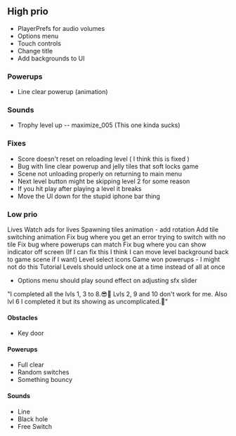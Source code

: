 ## High prio

- PlayerPrefs for audio volumes
- Options menu
- Touch controls
- Change title
- Add backgrounds to UI

### Powerups

- Line clear powerup (animation)

### Sounds

- Trophy level up -- maximize_005 (This one kinda sucks)

### Fixes

- Score doesn't reset on reloading level ( I think this is fixed )
- Bug with line clear powerup and jelly tiles that soft locks game
- Scene not unloading properly on returning to main menu
- Next level button might be skipping level 2 for some reason
- If you hit play after playing a level it breaks
- Move the UI down for the stupid iphone bar thing

### Low prio

Lives
Watch ads for lives
Spawning tiles animation - add rotation
Add tile switching animation
Fix bug where you get an error trying to switch with no tile
Fix bug where powerups can match
Fix bug where you can show indicator off screen (If I can fix this I think I can move level background back to game scene if I want)
Level select icons
Game won powerups - I might not do this
Tutorial
Levels should unlock one at a time instead of all at once

- Options menu should play sound effect on adjusting sfx slider

"I completed all the lvls 1, 3 to 8.😎💖 Lvls 2, 9 and 10 don't work for me. Also lvl 6 I completed it but its showing as uncomplicated.👀"

#### Obstacles

- Key door

#### Powerups

- Full clear
- Random switches
- Something bouncy

#### Sounds

- Line
- Black hole
- Free Switch
